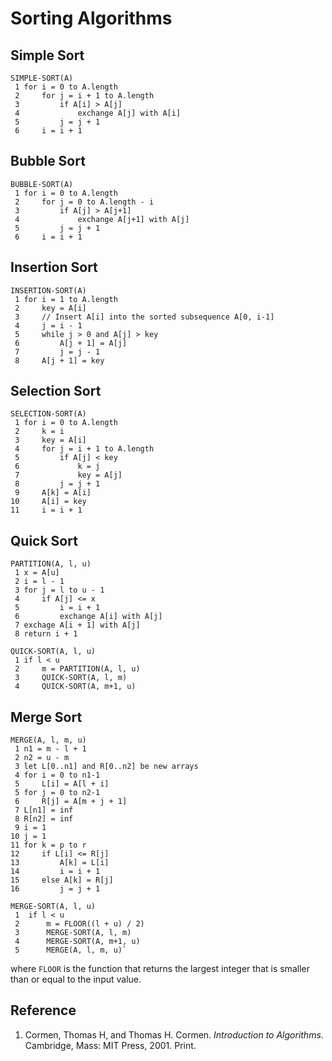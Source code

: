 # Sorting Algorithms

## Simple Sort

```
SIMPLE-SORT(A)
 1 for i = 0 to A.length
 2     for j = i + 1 to A.length
 3         if A[i] > A[j]
 4             exchange A[j] with A[i]
 5         j = j + 1
 6     i = i + 1
```

## Bubble Sort

```
BUBBLE-SORT(A)
 1 for i = 0 to A.length
 2     for j = 0 to A.length - i
 3         if A[j] > A[j+1]
 4             exchange A[j+1] with A[j]
 5         j = j + 1
 6     i = i + 1
```

## Insertion Sort

```
INSERTION-SORT(A)
 1 for i = 1 to A.length
 2     key = A[i]
 3     // Insert A[i] into the sorted subsequence A[0, i-1]
 4     j = i - 1
 5     while j > 0 and A[j] > key
 6         A[j + 1] = A[j]
 7         j = j - 1
 8     A[j + 1] = key
```

## Selection Sort

```
SELECTION-SORT(A)
 1 for i = 0 to A.length
 2     k = i
 3     key = A[i]
 4     for j = i + 1 to A.length
 5         if A[j] < key
 6             k = j
 7             key = A[j]
 8         j = j + 1
 9     A[k] = A[i]
10     A[i] = key
11     i = i + 1
```

## Quick Sort

```
PARTITION(A, l, u)
 1 x = A[u]
 2 i = l - 1
 3 for j = l to u - 1
 4     if A[j] <= x
 5         i = i + 1
 6         exchange A[i] with A[j]
 7 exchage A[i + 1] with A[j]
 8 return i + 1

QUICK-SORT(A, l, u)
 1 if l < u
 2     m = PARTITION(A, l, u)
 3     QUICK-SORT(A, l, m)
 4     QUICK-SORT(A, m+1, u)
```

## Merge Sort

```
MERGE(A, l, m, u)
 1 n1 = m - l + 1
 2 n2 = u - m
 3 let L[0..n1] and R[0..n2] be new arrays
 4 for i = 0 to n1-1
 5     L[i] = A[l + i]
 5 for j = 0 to n2-1
 6     R[j] = A[m + j + 1]
 7 L[n1] = inf
 8 R[n2] = inf
 9 i = 1
10 j = 1
11 for k = p to r
12     if L[i] <= R[j]
13         A[k] = L[i]
14         i = i + 1
15     else A[k] = R[j]
16         j = j + 1

MERGE-SORT(A, l, u)
 1  if l < u
 2      m = FLOOR((l + u) / 2)
 3      MERGE-SORT(A, l, m)
 4      MERGE-SORT(A, m+1, u)
 5      MERGE(A, l, m, u)`
```

where `FLOOR` is the function that returns the largest integer that is smaller than or equal to the input value.

## Reference

1. Cormen, Thomas H, and Thomas H. Cormen. *Introduction to Algorithms*. Cambridge, Mass: MIT Press, 2001. Print.
